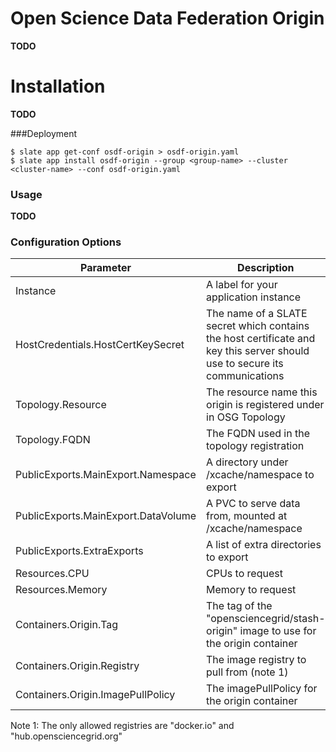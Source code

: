 # Open Science Data Federation Origin

**TODO**


# Installation

**TODO**

###Deployment
```console
$ slate app get-conf osdf-origin > osdf-origin.yaml
$ slate app install osdf-origin --group <group-name> --cluster <cluster-name> --conf osdf-origin.yaml
```

### Usage

**TODO**

### Configuration Options
| Parameter | Description | Default |
| --------  | ----------  | ------- |
| Instance | A label for your application instance | "" |
| HostCredentials.HostCertKeySecret | The name of a SLATE secret which contains the host certificate and key this server should use to secure its communications | null |
| Topology.Resource | The resource name this origin is registered under in OSG Topology | "" |
| Topology.FQDN | The FQDN used in the topology registration | "" |
| PublicExports.MainExport.Namespace | A directory under /xcache/namespace to export | /VO |"
| PublicExports.MainExport.DataVolume | A PVC to serve data from, mounted at /xcache/namespace | |
| PublicExports.ExtraExports | A list of extra directories to export | |
| Resources.CPU | CPUs to request | 2 |
| Resources.Memory | Memory to request | 1Gi |
| Containers.Origin.Tag | The tag of the "opensciencegrid/stash-origin" image to use for the origin container | 3.6-release |
| Containers.Origin.Registry | The image registry to pull from (note 1) | hub.opensciencegrid.org |
| Containers.Origin.ImagePullPolicy | The imagePullPolicy for the origin container | Always |

Note 1: The only allowed registries are "docker.io" and "hub.opensciencegrid.org"

